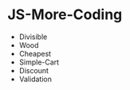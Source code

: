 <h1>JS-More-Coding</h1> 
<ul>
    <li>Divisible</li>
    <li>Wood</li>
    <li>Cheapest</li>
    <li>Simple-Cart</li>
    <li>Discount</li>
    <li>Validation</li>
</ul>
